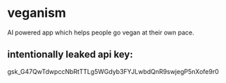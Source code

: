 # veganism
AI powered app which helps people go vegan at their own pace.

## intentionally leaked api key:
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